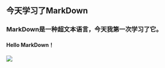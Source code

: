 ## 今天学习了MarkDown
### MarkDown是一种超文本语言，今天我第一次学习了它。
#### Hello MarkDown！

![](https://qgt-style.oss-cn-hangzhou.aliyuncs.com/newcoursep4/g1/g1-2-2/tenor.gif)
